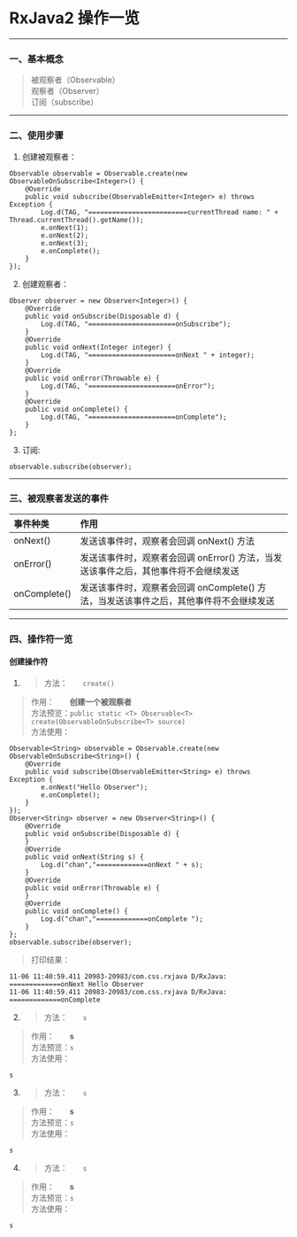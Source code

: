 #  RxJava2 操作一览
---
### 一、基本概念
> 被观察者（Observable）<br>
> 观察者（Observer）<br>
> 订阅（subscribe）
---
### 二、使用步骤
1. 创建被观察者：
```
Observable observable = Observable.create(new ObservableOnSubscribe<Integer>() {
    @Override
    public void subscribe(ObservableEmitter<Integer> e) throws Exception {
        Log.d(TAG, "=========================currentThread name: " + Thread.currentThread().getName());
        e.onNext(1);
        e.onNext(2);
        e.onNext(3);
        e.onComplete();
    }
});
```
2. 创建观察者：
```
Observer observer = new Observer<Integer>() {
    @Override
    public void onSubscribe(Disposable d) {
        Log.d(TAG, "======================onSubscribe");
    }
    @Override
    public void onNext(Integer integer) {
        Log.d(TAG, "======================onNext " + integer);
    }
    @Override
    public void onError(Throwable e) {
        Log.d(TAG, "======================onError");
    }
    @Override
    public void onComplete() {
        Log.d(TAG, "======================onComplete");
    }
};
```
3. 订阅:
```
observable.subscribe(observer);
```
---
### 三、被观察者发送的事件
| 事件种类 | 作用 |
| :--- | :--- |
| onNext() | 发送该事件时，观察者会回调 onNext() 方法 |
| onError() | 发送该事件时，观察者会回调 onError() 方法，当发送该事件之后，其他事件将不会继续发送|
| onComplete() | 发送该事件时，观察者会回调 onComplete() 方法，当发送该事件之后，其他事件将不会继续发送 |
---
### 四、操作符一览
#### 创建操作符
1. > 方法：&#160;&#160;&#160;&#160;&#160;&#160;&#160;`create()`<br>
> 作用：&#160;&#160;&#160;&#160;&#160;&#160;&#160;**创建一个被观察者**<br>
> 方法预览：```public static <T> Observable<T> create(ObservableOnSubscribe<T> source)```<br>
> 方法使用：
```
Observable<String> observable = Observable.create(new ObservableOnSubscribe<String>() {
    @Override
    public void subscribe(ObservableEmitter<String> e) throws Exception {
        e.onNext("Hello Observer");
        e.onComplete();
    }
});
Observer<String> observer = new Observer<String>() {
    @Override
    public void onSubscribe(Disposable d) {
    }
    @Override
    public void onNext(String s) {
        Log.d("chan","=============onNext " + s);
    }
    @Override
    public void onError(Throwable e) {
    }
    @Override
    public void onComplete() {
        Log.d("chan","=============onComplete ");
    }
};
observable.subscribe(observer);
```
> 打印结果：<br>
```
11-06 11:40:59.411 20983-20983/com.css.rxjava D/RxJava: =============onNext Hello Observer
11-06 11:40:59.411 20983-20983/com.css.rxjava D/RxJava: =============onComplete
```
2. > 方法：&#160;&#160;&#160;&#160;&#160;&#160;&#160;`s`<br>
> 作用：&#160;&#160;&#160;&#160;&#160;&#160;&#160;**s**<br>
> 方法预览：```s```<br>
> 方法使用：
```
s
```
3. > 方法：&#160;&#160;&#160;&#160;&#160;&#160;&#160;`s`<br>
> 作用：&#160;&#160;&#160;&#160;&#160;&#160;&#160;**s**<br>
> 方法预览：```s```<br>
> 方法使用：
```
s
```
4. > 方法：&#160;&#160;&#160;&#160;&#160;&#160;&#160;`s`<br>
> 作用：&#160;&#160;&#160;&#160;&#160;&#160;&#160;**s**<br>
> 方法预览：```s```<br>
> 方法使用：
```
s
```
